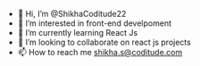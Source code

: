 - 👋 Hi, I’m @ShikhaCoditude22
- 👀 I’m interested in front-end develpoment
- 🌱 I’m currently learning React Js
- 💞️ I’m looking to collaborate on react js projects
- 📫 How to reach me shikha.s@coditude.com

<!---
ShikhaCoditude22/ShikhaCoditude22 is a ✨ special ✨ repository because its `README.md` (this file) appears on your GitHub profile.
You can click the Preview link to take a look at your changes.
--->
